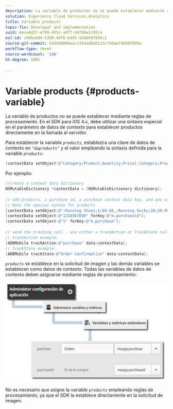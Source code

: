 ```yaml
---
description: La variable de productos no se puede establecer mediante reglas de procesamiento. En el SDK para iOS 4.x, debe utilizar una sintaxis especial en el parámetro de datos de contexto para establecer productos directamente en la llamada al servidor.
solution: Experience Cloud Services,Analytics
title: Variable products
topic-fix: Developer and implementation
uuid: 6ece4d27-ef86-435c-a6f7-bd76be1c95ca
exl-id: c945add4-5358-44f6-b445-554b0df056c1
source-git-commit: 5434d8809aac11b4ad6dd1a3c74dae7dd98f095a
workflow-type: tm+mt
source-wordcount: '148'
ht-degree: 100%

---
```


# Variable products {#products-variable}

La variable de productos no se puede establecer mediante reglas de procesamiento. En el SDK para iOS 4.x, debe utilizar una sintaxis especial en el parámetro de datos de contexto para establecer productos directamente en la llamada al servidor.

Para establecer la variable *`products`*, establezca una clave de datos de contexto en `"&&products"` y el valor empleando la sintaxis definida para la variable *`products`*:

```objective-c
[contextData setObject:@"Category;Product;Quantity;Price[,Category;Product;Quantity;Price]" forKey:@"&&products"];
```

Por ejemplo:

```objective-c
//create a context data dictionary 
NSMutableDictionary *contextData = [NSMutableDictionary dictionary]; 
 
// add products, a purchase id, a purchase context data key, and any other data you want to collect. 
// Note the special syntax for products 
[contextData setObject:@";Running Shoes;1;69.95,;Running Socks;10;29.99" forKey:@"&&products"]; 
[contextData setObject:@"1234567890" forKey:@"m.purchaseid"]; 
[contextData setObject:@"1" forKey:@"m.purchase"]; 
 
// send the tracking call - use either a trackAction or TrackState call. 
// trackAction example: 
[ADBMobile trackAction:@"purchase" data:contextData]; 
// trackState example: 
[ADBMobile trackState:@"Order Confirmation" data:contextData]; 
```

*`products`* se establece en la solicitud de imagen y las demás variables se establecen como datos de contexto. Todas las variables de datos de contexto deben asignarse mediante reglas de procesamiento:

![](assets/map-products.png)

No es necesario que asigne la variable  *`products`* empleando reglas de procesamiento, ya que el SDK la establece directamente en la solicitud de imagen.
